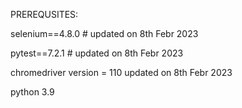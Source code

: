 PREREQUSITES:

selenium==4.8.0  # updated on 8th Febr 2023

pytest==7.2.1    # updated on 8th Febr 2023

chromedriver version = 110 updated on 8th Febr 2023

python 3.9
